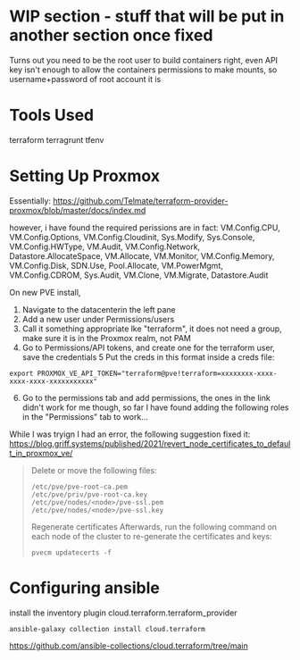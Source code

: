 WIP section - stuff that will be put in another section once fixed
================================================================================

Turns out you need to be the root user to build containers right, even API key
isn't enough to allow the containers permissions to make mounts, so
username+password of root account it is


Tools Used
================================================================================

terraform
terragrunt
tfenv


Setting Up Proxmox
================================================================================

Essentially: https://github.com/Telmate/terraform-provider-proxmox/blob/master/docs/index.md

however, i have found the required perissions are in fact:
VM.Config.CPU, VM.Config.Options, VM.Config.Cloudinit, Sys.Modify, Sys.Console, VM.Config.HWType, VM.Audit, VM.Config.Network, Datastore.AllocateSpace, VM.Allocate, VM.Monitor, VM.Config.Memory, VM.Config.Disk, SDN.Use, Pool.Allocate, VM.PowerMgmt, VM.Config.CDROM, Sys.Audit, VM.Clone, VM.Migrate, Datastore.Audit

On  new PVE install,

1) Navigate to the datacenterin the left pane
2) Add a new user under Permissions/users
3) Call it something appropriate lke "terraform", it does not need a group, make
sure it is in the Proxmox realm, not PAM
4) Go to Permissions/API tokens, and create one for the terraform user, save the
credentials
5 Put the creds in this format inside a creds file:

```
export PROXMOX_VE_API_TOKEN="terraform@pve!terraform=xxxxxxxx-xxxx-xxxx-xxxx-xxxxxxxxxxx"
```

6) Go to the permissions tab and add permissions, the ones in the link didn't
work for me though, so far I have found adding the following roles in the
"Permissions" tab to work...



While I was tryign I had an error, the following suggestion fixed it:
https://blog.griff.systems/published/2021/revert_node_certificates_to_default_in_proxmox_ve/

> Delete or move the following files:
> ```
> /etc/pve/pve-root-ca.pem
> /etc/pve/priv/pve-root-ca.key
> /etc/pve/nodes/<node>/pve-ssl.pem
> /etc/pve/nodes/<node>/pve-ssl.key
> ```
> 
> Regenerate certificates
> Afterwards, run the following command on each node of the cluster to re-generate the certificates and keys:
> 
> ```
> pvecm updatecerts -f
> ```

Configuring ansible
=
install the inventory plugin
cloud.terraform.terraform_provider
```
ansible-galaxy collection install cloud.terraform
```
https://github.com/ansible-collections/cloud.terraform/tree/main
